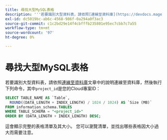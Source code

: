 ```yaml
---
title: 尋找大型MySQL表格
description: '''若要識別大型資料表，請依照[連線至資料庫](https://devdocs.magento.com/cloud/project/project-conf-files_services-mysql.html#connect-to-the-database)文章中的說明連線至資料庫，然後執行下列命令，其中''project_id''是您的Cloud專案ID：'''
exl-id: dc5019bc-ab6c-4568-986f-0a294a0f3ac3
source-git-commit: c1c2bd29e14f4cbfffb235801e95ec7cbb7c7a55
workflow-type: tm+mt
source-wordcount: '97'
ht-degree: 0%

---
```


# 尋找大型MySQL表格

若要識別大型資料表，請依照[連線至資料庫](https://devdocs.magento.com/cloud/project/project-conf-files_services-mysql.html#connect-to-the-database)文章中的說明連線至資料庫，然後執行下列命令，其中`project_id`是您的Cloud專案ID：

```sql
SELECT TABLE_NAME AS `Table`,
  ROUND((DATA_LENGTH + INDEX_LENGTH) / 1024 / 1024) AS `Size (MB)`
FROM information_schema.TABLES
WHERE TABLE_SCHEMA = "<project_id>"
ORDER BY (DATA_LENGTH + INDEX_LENGTH) DESC;
```

這會顯示完整的表格清單及其大小。 您可以瀏覽清單，並找出哪些表格因大小過大而需要注意。

